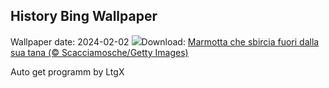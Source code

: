 ## History Bing Wallpaper
Wallpaper date: 2024-02-02
![](https://www.bing.com/th?id=OHR.AlpineMarmot_IT-IT3513060995_UHD.jpg&w=1000)Download: [Marmotta che sbircia fuori dalla sua tana (© Scacciamosche/Getty Images)](https://www.bing.com/th?id=OHR.AlpineMarmot_IT-IT3513060995_UHD.jpg)

Auto get programm by LtgX
